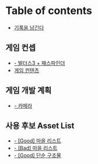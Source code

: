 # Table of contents

* [기록을 남긴다](README.md)

## 게임 컨셉

* [- 발더스3 + 패스파인더](undefined-1/3-+.md)
* [게임 컨텐츠](undefined/undefined.md)

## 게임 개발 계획

* [- 카메라](undefined-2/undefined.md)

## 사용 후보 Asset List

* [- \[Good\] 마을 리스트](asset-list/good.md)
* [- \[Bad\] 마을 리스트](asset-list/bad.md)
* [- \[Good\] 단순 구조물](asset-list/good-1.md)
